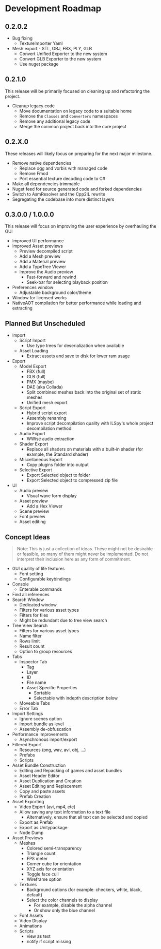 # Development Roadmap

## 0.2.0.2
* Bug fixing
  * TextureImporter Yaml
* Mesh export - STL, OBJ, FBX, PLY, GLB
  * Convert Unified Exporter to the new system
  * Convert GLB Exporter to the new system
  * Use nuget package

## 0.2.1.0
This release will be primarily focused on cleaning up and refactoring the project.

* Cleanup legacy code
  * Move documentation on legacy code to a suitable home
  * Remove the `Classes` and `Converters` namespaces
  * Remove any additional legacy code
  * Merge the common project back into the core project

## 0.2.X.0
These releases will likely focus on preparing for the next major milestone.

* Remove native dependencies
  * Replace ogg and vorbis with managed code
  * Remove Fmod
  * Port essential texture decoding code to C#
* Make all dependencies trimmable
* Nuget feed for source generated code and forked dependencies
* Switch to AsmResolver and the Cpp2IL rewrite
* Segregating the codebase into more distinct layers

## 0.3.0.0 / 1.0.0.0
This release will focus on improving the user experience by overhauling the GUI

* Improved UI performance
* Improved Asset previews
  * Preview decompiled script
  * Add a Mesh preview
  * Add a Material preview
  * Add a TypeTree Viewer
  * Improve the Audio preview
    * Fast-forward and rewind
    * Seek-bar for selecting playback position
* Preferences window
  * Adjustable background color/theme
* Window for licensed works
* NativeAOT compilation for better performance while loading and extracting

## Planned But Unscheduled
* Import
  * Script Import
    * Use type trees for deserialization when available
  * Asset Loading
    * Extract assets and save to disk for lower ram usage
* Export
  * Model Export
    * FBX (full)
    * GLB (full)
    * PMX (maybe)
    * DAE (aka Collada)
    * Split combined meshes back into the original set of static meshes
    * Unified mesh export
  * Script Export
    * Hybrid script export
    * Assembly renaming
    * Improve script decompilation quality with ILSpy's whole project decompilation method
  * Audio Export
    * WWise audio extraction
  * Shader Export
    * Replace all shaders on materials with a built-in shader (for example, the Standard shader)
  * Miscellaneous Export
    * Copy plugins folder into output
  * Selective Export
    * Export Selected object to folder
    * Export Selected object to compressed zip file
* UI
  * Audio preview
    * Visual wave form display
  * Asset preview
    * Add a Hex Viewer
  * Scene preview
  * Font preview
  * Asset editing

## Concept Ideas
> Note: This is just a collection of ideas. These might not be desirable or feasible, so many of them might never be implemented. Do not interpret their inclusion here as any form of commitment.

* GUI quality of life features
  * Font setting
  * Configurable keybindings
* Console
  * Enterable commands
* Find all references
* Search Window
  * Dedicated window
  * Filters for various asset types
  * Filters for files
  * Might be redundant due to tree view search
* Tree View Search
  * Filters for various asset types
  * Name filter
  * Rows limit
  * Result count
  * Option to group resources
* Tabs
  * Inspector Tab
    * Tag
    * Layer
    * ID
    * File name
    * Asset Specific Properties
      * Sortable
      * Selectable with indepth description below
  * Moveable Tabs
  * Error Tab
* Import Settings
  * Ignore scenes option
  * Import bundle as level
  * Assembly de-obfuscation
* Performance Improvements
  * Asynchronous import/export
* Filtered Export
  * Resources (png, wav, avi, obj, ...)
  * Prefabs
  * Scripts
* Asset Bundle Construction
  * Editing and Repacking of games and asset bundles
  * Asset Header Editor
  * Asset Duplication and Creation
  * Asset Editing and Replacement
  * Copy and paste assets
  * Prefab Creation
* Asset Exporting
  * Video Export (avi, mp4, etc)
  * Allow saving any text information to a text file
    * Alternatively, ensure that all text can be selected and copied
  * Export as Prefab
  * Export as Unitypackage
  * Node Dump
* Asset Previews
  * Meshes
    * Colored semi-transparency
    * Triangle count
    * FPS meter
    * Corner cube for orientation
    * XYZ axis for orientation
    * Toggle face cull
    * Wireframe option
  * Textures
    * Background options (for example: checkers, white, black, default)
    * Select the color channels to display
      * For example, disable the alpha channel
      * Or show only the blue channel
  * Font Assets
  * Video Display
  * Animations
  * Scripts
    * view as text
    * notify if script missing